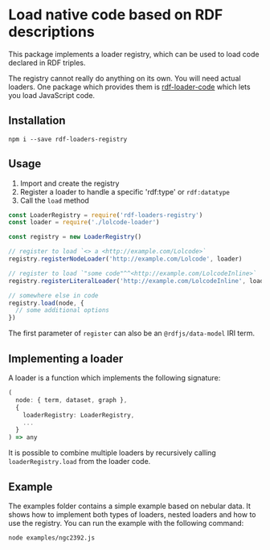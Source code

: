 # Load native code based on RDF descriptions

This package implements a loader registry, which can be used to load code declared in RDF triples.

The registry cannot really do anything on its own. You will need actual loaders. One package which provides them is 
[rdf-loader-code](https://github.com/zazuko/rdf-loader-code) which lets you load JavaScript code.

## Installation

```
npm i --save rdf-loaders-registry
```

## Usage

1. Import and create the registry
1. Register a loader to handle a specific 'rdf:type' or `rdf:datatype`
1. Call the `load` method

```js
const LoaderRegistry = require('rdf-loaders-registry')
const loader = require('./lolcode-loader')

const registry = new LoaderRegistry()

// register to load `<> a <http://example.com/Lolcode>`
registry.registerNodeLoader('http://example.com/Lolcode', loader)

// register to load `"some code"^^<http://example.com/LolcodeInline>`
registry.registerLiteralLoader('http://example.com/LolcodeInline', loader)

// somewhere else in code
registry.load(node, {
  // some additional options
})
```

The first parameter of `register` can also be an `@rdfjs/data-model` IRI term.

## Implementing a loader

A loader is a function which implements the following signature:

```typescript
(
  node: { term, dataset, graph }, 
  {
    loaderRegistry: LoaderRegistry,
    ...
  }
) => any
```

It is possible to combine multiple loaders by recursively calling `loaderRegistry.load` from the loader code.

## Example

The examples folder contains a simple example based on nebular data.
It shows how to implement both types of loaders, nested loaders and how to use the registry.
You can run the example with the following command:

```
node examples/ngc2392.js
```
